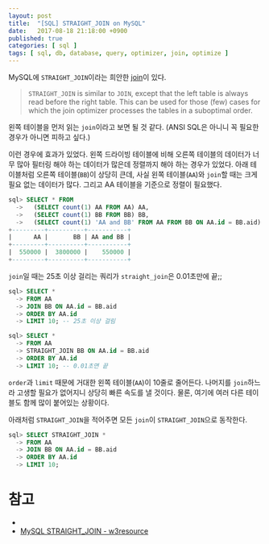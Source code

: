 ```yaml
---
layout: post
title:  "[SQL] STRAIGHT_JOIN on MySQL"
date:   2017-08-18 21:18:00 +0900
published: true
categories: [ sql ]
tags: [ sql, db, database, query, optimizer, join, optimize ]
---
```


MySQL에 `STRAIGHT_JOIN`이라는 희안한 [join](https://dev.mysql.com/doc/refman/5.7/en/join.html)이 있다.

> `STRAIGHT_JOIN` is similar to `JOIN`, except that the left table is always read before the right table. This can be used for those (few) cases for which the join optimizer processes the tables in a suboptimal order.

왼쪽 테이블을 먼저 읽는 `join`이라고 보면 될 것 같다. (ANSI SQL은 아니니 꼭 필요한 경우가 아니면 피하고 싶다.)

이런 경우에 효과가 있었다. 왼쪽 드라이빙 테이블에 비해 오른쪽 테이블의 데이터가 너무 많아 필터링 해야 하는 데이터가 많은데 정렬까지 해야 하는 경우가 있었다. 아래 테이블처럼 오른쪽 테이블(`BB`)이 상당히 큰데, 사실 왼쪽 테이블(`AA`)와 `join`할 때는 크게 필요 없는 데이터가 많다. 그리고 AA 테이블을 기준으로 정렬이 필요했다.

```sql
sql> SELECT * FROM
  ->   (SELECT count(1) AA FROM AA) AA,
  ->   (SELECT count(1) BB FROM BB) BB,
  ->   (SELECT count(1) 'AA and BB' FROM AA FROM BB ON AA.id = BB.aid) CC;
+---------+----------+-----------+
|      AA |       BB | AA and BB |
+---------+----------+-----------+
|  550000 |  3800000 |    550000 |
+---------+----------+-----------+
```

`join`일 때는 25초 이상 걸리는 쿼리가 `straight_join`은 0.01초만에 끝;;

```sql
sql> SELECT *
  -> FROM AA
  -> JOIN BB ON AA.id = BB.aid
  -> ORDER BY AA.id
  -> LIMIT 10; -- 25초 이상 걸림

sql> SELECT *
  -> FROM AA
  -> STRAIGHT_JOIN BB ON AA.id = BB.aid
  -> ORDER BY AA.id
  -> LIMIT 10; -- 0.01초면 끝
```

`order`과 `limit` 때문에 거대한 왼쪽 테이블(`AA`)이 10줄로 줄어든다. 나머지를 `join`하느라 고생할 필요가 없어지니 상당히 빠른 속도를 낼 것이다. 물론, 여기에 여러 다른 테이블도 함께 많이 붙어있는 상황이다.

아래처럼 `STRAIGHT_JOIN`을 적어주면 모든 `join`이 `STRAIGHT_JOIN`으로 동작한다.

```sql
sql> SELECT STRAIGHT_JOIN *
  -> FROM AA
  -> JOIN BB ON AA.id = BB.aid
  -> ORDER BY AA.id
  -> LIMIT 10;
```


# 참고

- [](https://dev.mysql.com/doc/refman/5.7/en/join.html)
- [MySQL STRAIGHT_JOIN - w3resource](http://www.w3resource.com/mysql/advance-query-in-mysql/mysql-straight-join.php)
